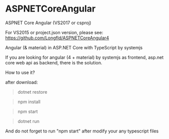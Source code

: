 # ASPNETCoreAngular
ASPNET Core Angular (VS2017 or csproj)

For VS2015 or project.json version, please see: https://github.com/Longfld/ASPNETCoreAngular4

Angular (& material) in ASP.NET Core with TypeScript by systemjs

If you are looking for angular (4 + material) by systemjs as frontend, asp.net core web api as backend, there is the solution.

How to use it?

after download:

>dotnet restore

>npm install

>npm start

>dotnet run


And do not forget to run "npm start" after modify your any typescript files
